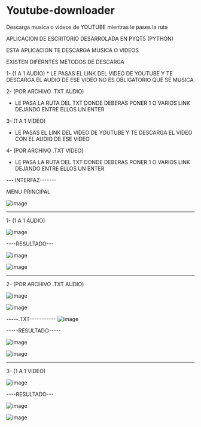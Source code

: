 # Youtube-downloader
Descarga musica o videos de YOUTUBE mientras le pases la ruta

APLICACION DE ESCRITORIO DESARROLADA EN PYQT5 (PYTHON)

ESTA APLICACION TE DESCARGA MUSICA O VIDEOS

EXISTEN DIFERNTES METODOS DE DESCARGA

1- (1 A 1 AUDIO)
    * LE PASAS EL LINK DEL VIDEO DE YOUTUBE Y TE DESCARGA EL AUDIO DE ESE VIDEO NO ES OBLIGATORIO QUE SE MUSICA 
    
2- (POR ARCHIVO .TXT AUDIO)
  * LE PASA LA RUTA DEL TXT DONDE DEBERAS PONER 1 O VARIOS LINK DEJANDO ENTRE ELLOS UN ENTER
  
3- (1 A 1 VIDEO)
   * LE PASAS EL LINK DEL VIDEO DE YOUTUBE Y TE DESCARGA EL VIDEO CON EL AUDIO DE ESE VIDEO 
   
4- (POR ARCHIVO .TXT VIDEO)
  * LE PASA LA RUTA DEL TXT DONDE DEBERAS PONER 1 O VARIOS LINK DEJANDO ENTRE ELLOS UN ENTER
  
  
  --- INTERFAZ-------
  
MENU PRINCIPAL
  
![image](https://user-images.githubusercontent.com/60913160/228117547-5047a92b-637f-438f-bbe4-110ce9a86230.png)
  
-------------------------------------------------------------------------------------------------------------------


1- (1 A 1 AUDIO)

![image](https://user-images.githubusercontent.com/60913160/228117735-79ada18a-7e85-4b22-80c6-ef23ae65488f.png)

----RESULTADO---

![image](https://user-images.githubusercontent.com/60913160/228117913-e5f642b7-39ce-43d4-aeef-9e1bf851d69a.png)


![image](https://user-images.githubusercontent.com/60913160/228117996-5b09dee9-d5d1-43d1-a620-0f423737ff46.png)



-------------------------------------------------------------------------------------------------------------------



2- (POR ARCHIVO .TXT AUDIO)

![image](https://user-images.githubusercontent.com/60913160/228118067-d2a5c9b0-2e6d-464d-b4f4-9ffd44ca44c3.png)


![image](https://user-images.githubusercontent.com/60913160/228118328-957ceb49-8f86-4aed-a7de-185221261de2.png)



-----.TXT-----------
![image](https://user-images.githubusercontent.com/60913160/228118219-ae255a66-e457-45b9-b080-03959f6b4c94.png)


-----RESULTADO-----

![image](https://user-images.githubusercontent.com/60913160/228118496-6ce1d8d4-b9ae-425b-be02-780187e3a606.png)


![image](https://user-images.githubusercontent.com/60913160/228118537-9d98312f-618b-485e-957c-d92714683d14.png)

-------------------------------------------------------------------------------------------------------------------



3- (1 A 1 VIDEO)

![image](https://user-images.githubusercontent.com/60913160/228118699-27c94341-46c4-4c65-aaee-1bbb6e597b30.png)


----RESULTADO---

![image](https://user-images.githubusercontent.com/60913160/228118793-052ea3bc-9da6-4bc1-82d9-14998c139e97.png)


![image](https://user-images.githubusercontent.com/60913160/228118855-660b10ed-afe2-4e2f-bb49-a98e52d1258e.png)




